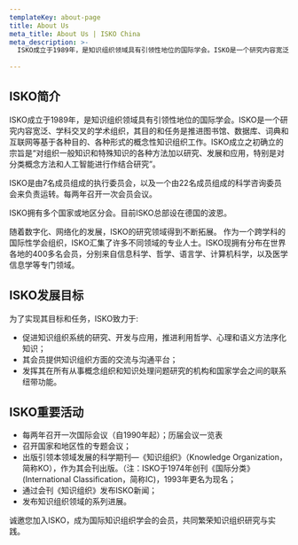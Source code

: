 ```yaml
---
templateKey: about-page
title: About Us
meta_title: About Us | ISKO China
meta_description: >-
  ISKO成立于1989年，是知识组织领域具有引领性地位的国际学会。ISKO是一个研究内容宽泛、学科交叉的学术组织，其目的和任务是推进图书馆、数据库、词典和互联网等基于各种目的、各种形式的概念性知识组织工作。ISKO成立之初确立的宗旨是“对组织一般知识和特殊知识的各种方法加以研究、发展和应用，特别是对分类概念方法和人工智能进行作结合研究”。
  
---
```

## ISKO简介

ISKO成立于1989年，是知识组织领域具有引领性地位的国际学会。ISKO是一个研究内容宽泛、学科交叉的学术组织，其目的和任务是推进图书馆、数据库、词典和互联网等基于各种目的、各种形式的概念性知识组织工作。ISKO成立之初确立的宗旨是“对组织一般知识和特殊知识的各种方法加以研究、发展和应用，特别是对分类概念方法和人工智能进行作结合研究”。

ISKO是由7名成员组成的执行委员会，以及一个由22名成员组成的科学咨询委员会来负责运转。每两年召开一次会员会议。

ISKO拥有多个国家或地区分会。目前ISKO总部设在德国的波恩。

随着数字化、网络化的发展，ISKO的研究领域得到不断拓展。 作为一个跨学科的国际性学会组织，ISKO汇集了许多不同领域的专业人士。ISKO现拥有分布在世界各地的400多名会员，分别来自信息科学、哲学、语言学、计算机科学，以及医学信息学等专门领域。

## ISKO发展目标 

为了实现其目标和任务，ISKO致力于:
* 促进知识组织系统的研究、开发与应用，推进利用哲学、心理和语义方法序化知识；
* 其会员提供知识组织方面的交流与沟通平台；
* 发挥其在所有从事概念组织和知识处理问题研究的机构和国家学会之间的联系纽带功能。

## ISKO重要活动

* 每两年召开一次国际会议（自1990年起）；历届会议一览表
* 召开国家和地区性的专题会议；
* 出版引领本领域发展的科学期刊—《知识组织》（Knowledge Organization，简称KO），作为其会刊出版。（注：ISKO于1974年创刊《国际分类》(International Classification，简称IC)，1993年更名为现名；
* 通过会刊《知识组织》发布ISKO新闻；
* 发布知识组织领域的系列进展。

诚邀您加入ISKO，成为国际知识组织学会的会员，共同繁荣知识组织研究与实践。

